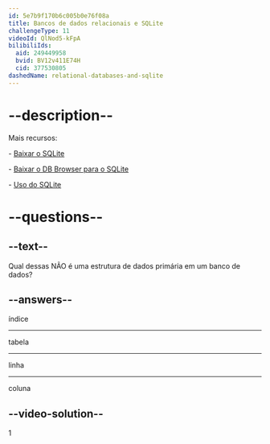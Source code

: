 ```yaml
---
id: 5e7b9f170b6c005b0e76f08a
title: Bancos de dados relacionais e SQLite
challengeType: 11
videoId: QlNod5-kFpA
bilibiliIds:
  aid: 249449958
  bvid: BV12v411E74H
  cid: 377530805
dashedName: relational-databases-and-sqlite
---
```


# --description--

Mais recursos:

\- <a href="https://www.sqlite.org/download.html" target="_blank" rel="noopener noreferrer nofollow">Baixar o SQLite</a>

\- <a href="https://sqlitebrowser.org/dl/" target="_blank" rel="noopener noreferrer nofollow">Baixar o DB Browser para o SQLite</a>

\- <a href="https://www.sqlite.org/famous.html" target="_blank" rel="noopener noreferrer nofollow">Uso do SQLite</a>

# --questions--

## --text--

Qual dessas NÃO é uma estrutura de dados primária em um banco de dados?

## --answers--

índice

---

tabela

---

linha

---

coluna

## --video-solution--

1


